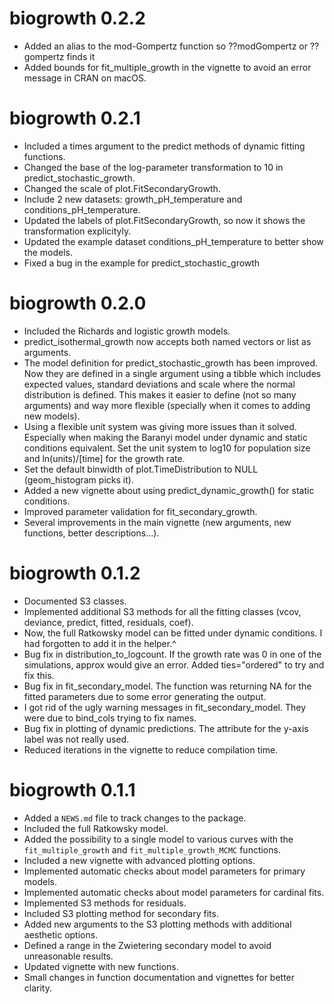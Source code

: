 # biogrowth 0.2.2

* Added an alias to the mod-Gompertz function so ??modGompertz or ??gompertz finds it
* Added bounds for fit_multiple_growth in the vignette to avoid an error message in CRAN on macOS.

# biogrowth 0.2.1

* Included a times argument to the predict methods of dynamic fitting functions.
* Changed the base of the log-parameter transformation to 10 in predict_stochastic_growth.
* Changed the scale of plot.FitSecondaryGrowth.
* Include 2 new datasets: growth_pH_temperature and conditions_pH_temperature.
* Updated the labels of plot.FitSecondaryGrowth, so now it shows the transformation explicityly.
* Updated the example dataset conditions_pH_temperature to better show the models.
* Fixed a bug in the example for predict_stochastic_growth

# biogrowth 0.2.0

* Included the Richards and logistic growth models.
* predict_isothermal_growth now accepts both named vectors or list as arguments.
* The model definition for predict_stochastic_growth has been improved. Now they are 
defined in a single argument using a tibble which includes expected values, standard
deviations and scale where the normal distribution is defined. This makes it easier
to define (not so many arguments) and way more flexible (specially when it comes to 
adding new models).
* Using a flexible unit system was giving more issues than it solved. Especially when
making the Baranyi model under dynamic and static conditions equivalent. Set the 
unit system to log10 for population size and ln(units)/[time] for the growth rate.
* Set the default binwidth of plot.TimeDistribution to NULL (geom_histogram picks it).
* Added a new vignette about using predict_dynamic_growth() for static conditions.
* Improved parameter validation for fit_secondary_growth.
* Several improvements in the main vignette (new arguments, new functions, better descriptions...).

# biogrowth 0.1.2

* Documented S3 classes.
* Implemented additional S3 methods for all the fitting classes (vcov, deviance, predict, fitted, residuals, coef).
* Now, the full Ratkowsky model can be fitted under dynamic conditions. I had forgotten to add it in the helper.^
* Bug fix in distribution_to_logcount. If the growth rate was 0 in one of the simulations, approx would give an error. Added ties="ordered" to try and fix this.
* Bug fix in fit_secondary_model. The function was returning NA for the fitted parameters due to some error generating the output. 
* I got rid of the ugly warning messages in fit_secondary_model. They were due to bind_cols trying to fix names.
* Bug fix in plotting of dynamic predictions. The attribute for the y-axis label was not really used.
* Reduced iterations in the vignette to reduce compilation time.

# biogrowth 0.1.1

* Added a `NEWS.md` file to track changes to the package.
* Included the full Ratkowsky model.
* Added the possibility to a single model to various curves with the `fit_multiple_growth` and `fit_multiple_growth_MCMC` functions.
* Included a new vignette with advanced plotting options.
* Implemented automatic checks about model parameters for primary models.
* Implemented automatic checks about model parameters for cardinal fits.
* Implemented S3 methods for residuals.
* Included S3 plotting method for secondary fits.
* Added new arguments to the S3 plotting methods with additional
aesthetic options.
* Defined a range in the Zwietering secondary model to avoid unreasonable
results.
* Updated vignette with new functions.
* Small changes in function documentation and vignettes for better clarity.

